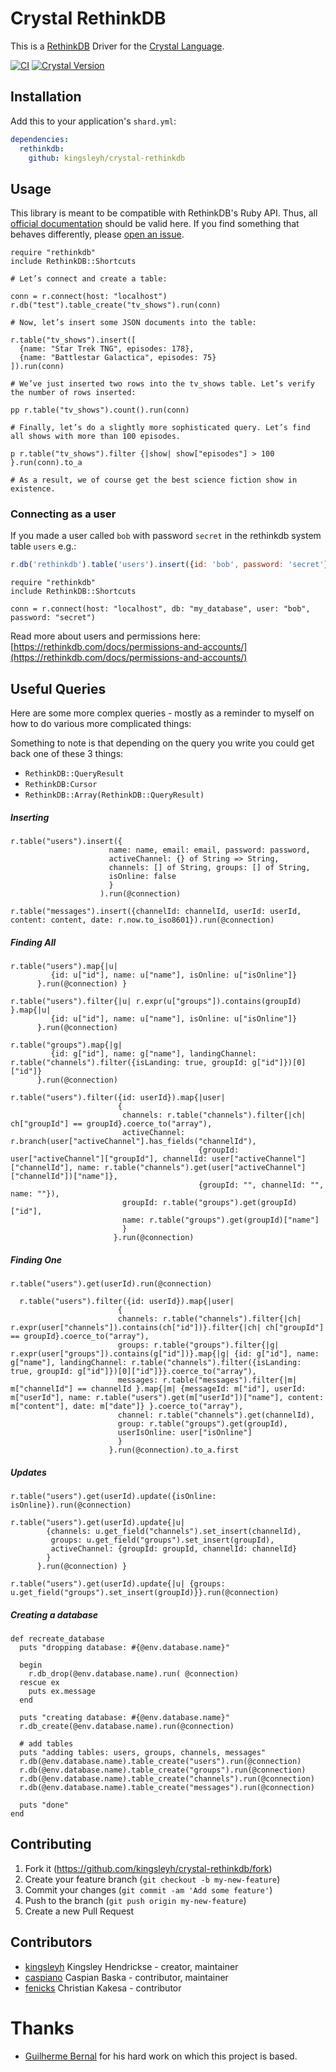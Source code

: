 # Crystal RethinkDB

This is a [RethinkDB](http://rethinkdb.com/) Driver for the [Crystal Language](http://crystal-lang.org/).

[![CI](https://github.com/kingsleyh/crystal-rethinkdb/actions/workflows/ci.yml/badge.svg)](https://github.com/kingsleyh/crystal-rethinkdb/actions/workflows/ci.yml)
[![Crystal Version](https://img.shields.io/badge/crystal%20-1.1.1-brightgreen.svg)](https://crystal-lang.org/api/1.1.1/)

## Installation

Add this to your application's `shard.yml`:

```yaml
dependencies:
  rethinkdb:
    github: kingsleyh/crystal-rethinkdb
```

## Usage

This library is meant to be compatible with RethinkDB's Ruby API. Thus, all [official documentation](http://rethinkdb.com/api/ruby/) should be valid here. If you find something that behaves differently, please [open an issue](https://github.com/kingsleyh/crystal-rethinkdb/issues/new).

```crystal
require "rethinkdb"
include RethinkDB::Shortcuts

# Let’s connect and create a table:

conn = r.connect(host: "localhost")
r.db("test").table_create("tv_shows").run(conn)

# Now, let’s insert some JSON documents into the table:

r.table("tv_shows").insert([
  {name: "Star Trek TNG", episodes: 178},
  {name: "Battlestar Galactica", episodes: 75}
]).run(conn)

# We’ve just inserted two rows into the tv_shows table. Let’s verify the number of rows inserted:

pp r.table("tv_shows").count().run(conn)

# Finally, let’s do a slightly more sophisticated query. Let’s find all shows with more than 100 episodes.

p r.table("tv_shows").filter {|show| show["episodes"] > 100 }.run(conn).to_a

# As a result, we of course get the best science fiction show in existence.
```

### Connecting as a user

If you made a user called `bob` with password `secret` in the rethinkdb system table `users` e.g.:

```javascript
r.db('rethinkdb').table('users').insert({id: 'bob', password: 'secret'})
```

```crystal
require "rethinkdb"
include RethinkDB::Shortcuts

conn = r.connect(host: "localhost", db: "my_database", user: "bob", password: "secret")

```

Read more about users and permissions here: [https://rethinkdb.com/docs/permissions-and-accounts/](https://rethinkdb.com/docs/permissions-and-accounts/)

## Useful Queries

Here are some more complex queries - mostly as a reminder to myself on how to do various more complicated things:

Something to note is that depending on the query you write you could get back one of these 3 things:

* `RethinkDB::QueryResult`
* `RethinkDB:Cursor`
* `RethinkDB::Array(RethinkDB::QueryResult)`

##### Inserting

```crystal
r.table("users").insert({
                      name: name, email: email, password: password,
                      activeChannel: {} of String => String,
                      channels: [] of String, groups: [] of String,
                      isOnline: false
                      }
                    ).run(@connection)
```

```crystal
r.table("messages").insert({channelId: channelId, userId: userId, content: content, date: r.now.to_iso8601}).run(@connection)
```

##### Finding All

```crystal
r.table("users").map{|u|
         {id: u["id"], name: u["name"], isOnline: u["isOnline"]}
      }.run(@connection) }
```

```crystal
r.table("users").filter{|u| r.expr(u["groups"]).contains(groupId) }.map{|u|
         {id: u["id"], name: u["name"], isOnline: u["isOnline"]}
      }.run(@connection)
```

```crystal
r.table("groups").map{|g|
         {id: g["id"], name: g["name"], landingChannel: r.table("channels").filter({isLanding: true, groupId: g["id"]})[0]["id"]}
      }.run(@connection)
```

```crystal
r.table("users").filter({id: userId}).map{|user|
                        {
                         channels: r.table("channels").filter{|ch| ch["groupId"] == groupId}.coerce_to("array"),
                         activeChannel: r.branch(user["activeChannel"].has_fields("channelId"),
                                          {groupId: user["activeChannel"]["groupId"], channelId: user["activeChannel"]["channelId"], name: r.table("channels").get(user["activeChannel"]["channelId"])["name"]},
                                          {groupId: "", channelId: "", name: ""}),
                         groupId: r.table("groups").get(groupId)["id"],
                         name: r.table("groups").get(groupId)["name"]
                         }
                       }.run(@connection)
```

##### Finding One

```crystal
r.table("users").get(userId).run(@connection)
```

```crystal
  r.table("users").filter({id: userId}).map{|user|
                        {
                        channels: r.table("channels").filter{|ch| r.expr(user["channels"]).contains(ch["id"])}.filter{|ch| ch["groupId"] == groupId}.coerce_to("array"),
                        groups: r.table("groups").filter{|g| r.expr(user["groups"]).contains(g["id"])}.map{|g| {id: g["id"], name: g["name"], landingChannel: r.table("channels").filter({isLanding: true, groupId: g["id"]})[0]["id"]}}.coerce_to("array"),
                        messages: r.table("messages").filter{|m| m["channelId"] == channelId }.map{|m| {messageId: m["id"], userId: m["userId"], name: r.table("users").get(m["userId"])["name"], content: m["content"], date: m["date"]} }.coerce_to("array"),
                        channel: r.table("channels").get(channelId),
                        group: r.table("groups").get(groupId),
                        userIsOnline: user["isOnline"]
                        }
                      }.run(@connection).to_a.first
```

##### Updates

```crystal
r.table("users").get(userId).update({isOnline: isOnline}).run(@connection)
```

```crystal
r.table("users").get(userId).update{|u|
        {channels: u.get_field("channels").set_insert(channelId),
         groups: u.get_field("groups").set_insert(groupId),
         activeChannel: {groupId: groupId, channelId: channelId}
        }
      }.run(@connection) }
```

```crystal
r.table("users").get(userId).update{|u| {groups: u.get_field("groups").set_insert(groupId)}}.run(@connection)
```

##### Creating a database

```crystal
def recreate_database
  puts "dropping database: #{@env.database.name}"

  begin
    r.db_drop(@env.database.name).run( @connection)
  rescue ex
    puts ex.message
  end

  puts "creating database: #{@env.database.name}"
  r.db_create(@env.database.name).run(@connection)

  # add tables
  puts "adding tables: users, groups, channels, messages"
  r.db(@env.database.name).table_create("users").run(@connection)
  r.db(@env.database.name).table_create("groups").run(@connection)
  r.db(@env.database.name).table_create("channels").run(@connection)
  r.db(@env.database.name).table_create("messages").run(@connection)

  puts "done"
end
```

## Contributing

1. Fork it (<https://github.com/kingsleyh/crystal-rethinkdb/fork>)
2. Create your feature branch (`git checkout -b my-new-feature`)
3. Commit your changes (`git commit -am 'Add some feature'`)
4. Push to the branch (`git push origin my-new-feature`)
5. Create a new Pull Request

## Contributors

- [kingsleyh](https://github.com/kingsleyh) Kingsley Hendrickse - creator, maintainer
- [caspiano](https://github.com/caspiano) Caspian Baska - contributor, maintainer
- [fenicks](https://github.com/fenicks) Christian Kakesa - contributor

# Thanks

- [Guilherme Bernal](https://github.com/lbguilherme) for his hard work on which this project is based.
